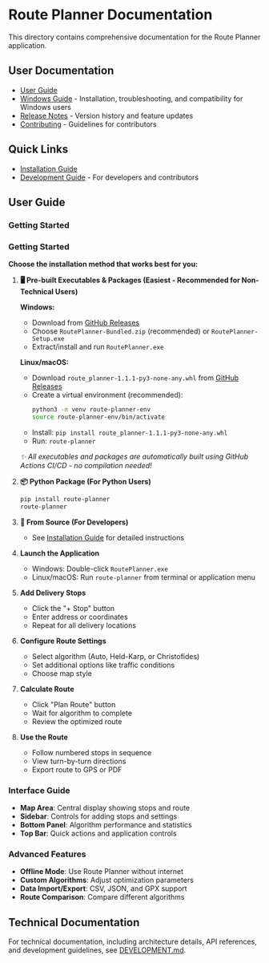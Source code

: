 # Route Planner Documentation

This directory contains comprehensive documentation for the Route Planner application.

## User Documentation

- [User Guide](#user-guide)
- [Windows Guide](WINDOWS_GUIDE.md) - Installation, troubleshooting, and compatibility for Windows users
- [Release Notes](RELEASE_NOTES.md) - Version history and feature updates
- [Contributing](CONTRIBUTING.md) - Guidelines for contributors

## Quick Links

- [Installation Guide](../README.md#-quick-start)
- [Development Guide](../DEVELOPMENT.md) - For developers and contributors

## User Guide

### Getting Started

### Getting Started

**Choose the installation method that works best for you:**

1. **🖥️ Pre-built Executables & Packages (Easiest - Recommended for Non-Technical Users)**
   
   **Windows:**
   - Download from [GitHub Releases](https://github.com/yammanhammad/Route_Planner/releases/latest)
   - Choose `RoutePlanner-Bundled.zip` (recommended) or `RoutePlanner-Setup.exe`
   - Extract/install and run `RoutePlanner.exe`
   
   **Linux/macOS:**
   - Download `route_planner-1.1.1-py3-none-any.whl` from [GitHub Releases](https://github.com/yammanhammad/Route_Planner/releases/latest)
   - Create a virtual environment (recommended):
     ```bash
     python3 -m venv route-planner-env
     source route-planner-env/bin/activate
     ```
   - Install: `pip install route_planner-1.1.1-py3-none-any.whl`
   - Run: `route-planner`
   
   *✨ All executables and packages are automatically built using GitHub Actions CI/CD - no compilation needed!*

2. **📦 Python Package (For Python Users)**
   ```bash
   pip install route-planner
   route-planner
   ```

3. **🔧 From Source (For Developers)**
   - See [Installation Guide](../README.md#-quick-start) for detailed instructions

2. **Launch the Application**
   - Windows: Double-click `RoutePlanner.exe`
   - Linux/macOS: Run `route-planner` from terminal or application menu

3. **Add Delivery Stops**
   - Click the "+ Stop" button
   - Enter address or coordinates
   - Repeat for all delivery locations

3. **Configure Route Settings**
   - Select algorithm (Auto, Held-Karp, or Christofides)
   - Set additional options like traffic conditions
   - Choose map style

4. **Calculate Route**
   - Click "Plan Route" button
   - Wait for algorithm to complete
   - Review the optimized route

5. **Use the Route**
   - Follow numbered stops in sequence
   - View turn-by-turn directions
   - Export route to GPS or PDF

### Interface Guide

- **Map Area**: Central display showing stops and route
- **Sidebar**: Controls for adding stops and settings
- **Bottom Panel**: Algorithm performance and statistics
- **Top Bar**: Quick actions and application controls

### Advanced Features

- **Offline Mode**: Use Route Planner without internet
- **Custom Algorithms**: Adjust optimization parameters
- **Data Import/Export**: CSV, JSON, and GPX support
- **Route Comparison**: Compare different algorithms

## Technical Documentation

For technical documentation, including architecture details, API references, and development guidelines, see [DEVELOPMENT.md](../DEVELOPMENT.md).
